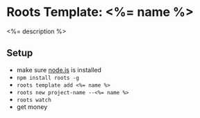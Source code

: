 # Roots Template: <%= name %>

<%= description %>

Setup
-----

- make sure [node.js](http://nodejs.org) is installed
- `npm install roots -g`
- `roots template add <%= name %>`
- `roots new project-name --<%= name %>`
- `roots watch`
- get money

